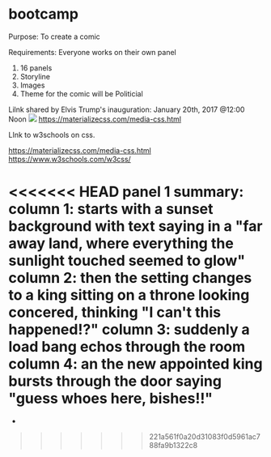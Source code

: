# bootcamp

Purpose: To create a comic

Requirements: Everyone works on their own panel

1. 16 panels
2. Storyline
3. Images
4. Theme for the comic will be Politicial

Lilnk shared by Elvis
Trump's inauguration: January 20th, 2017 @12:00 Noon
<img class="responsive-img" src="cool_pic.jpg">
https://materializecss.com/media-css.html

LInk to w3schools on css.

https://materializecss.com/media-css.html
https://www.w3schools.com/w3css/

<<<<<<< HEAD
panel 1 summary:
column 1: starts with a sunset background with text saying in a "far away land, where everything the sunlight touched seemed to glow"
column 2: then the setting changes to a king sitting on a throne looking concered, thinking "I can't this happened!?"
column 3: suddenly a load bang echos through the room
column 4: an the new appointed king bursts through the door saying "guess whoes here, bishes!!"
=======
 -
>>>>>>> 221a561f0a20d31083f0d5961ac788fa9b1322c8
